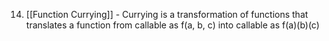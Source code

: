 14. [[Function Currying]] - Currying is a transformation of functions that translates a function from callable as f(a, b, c) into callable as f(a)(b)(c)